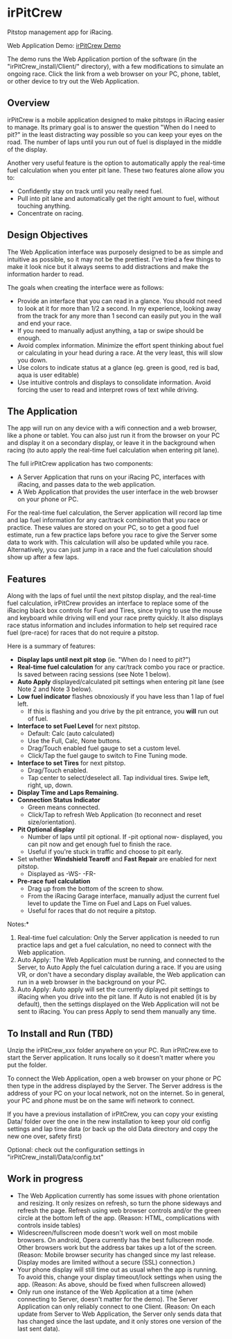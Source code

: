 # irPitCrew
Pitstop management app for iRacing.

Web Application Demo: [irPitCrew Demo](http://irpitcrewbucket.s3-website-us-west-2.amazonaws.com/irPitCrew.html)

The demo runs the Web Application portion of the software (in the "irPitCrew_install/Client/" directory), with a few modifications to simulate an ongoing race. Click the link from a web browser on your PC, phone, tablet, or other device to try out the Web Application.

## Overview

irPitCrew is a mobile application designed to make pitstops in iRacing easier to manage. Its primary goal is to answer the question "When do I need to pit?" in the least distracting way possible so you can keep your eyes on the road. The number of laps until you run out of fuel is displayed in the middle of the display.

Another very useful feature is the option to automatically apply the real-time fuel calculation when you enter pit lane. These two features alone allow you to:

 * Confidently stay on track until you really need fuel.
 * Pull into pit lane and automatically get the right amount to fuel, without touching anything.
 * Concentrate on racing.
 
## Design Objectives

The Web Application interface was purposely designed to be as simple and intuitive as possible, so it may not be the prettiest. I've tried a few things to make it look nice but it always seems to add distractions and make the information harder to read.

The goals when creating the interface were as follows:

 * Provide an interface that you can read in a glance. You should not need to look at it for more than 1/2 a second. In my experience, looking away from the track for any more than 1 second can easily put you in the wall and end your race.
 * If you need to manually adjust anything, a tap or swipe should be enough.
 * Avoid complex information. Minimize the effort spent thinking about fuel or calculating in your head during a race. At the very least, this will slow you down.
 * Use colors to indicate status at a glance (eg. green is good, red is bad, aqua is user editable)
 * Use intuitive controls and displays to consolidate information. Avoid forcing the user to read and interpret rows of text while driving.
 
## The Application

The app will run on any device with a wifi connection and a web browser, like a phone or tablet. You can also just run it from the browser on your PC and display it on a secondary display, or leave it in the background when racing (to auto apply the real-time fuel calculation when entering pit lane).

The full irPitCrew application has two components:
 * A Server Application that runs on your iRacing PC, interfaces with iRacing, and passes data to the web application.
 * A Web Application that provides the user interface in the web browser on your phone or PC.
 
For the real-time fuel calculation, the Server application will record lap time and lap fuel information for any car/track combination that you race or practice. These values are stored on your PC, so to get a good fuel estimate, run a few practice laps before you race to give the Server some data to work with. This calculation will also be updated while you race. Alternatively, you can just jump in a race and the fuel calculation should show up after a few laps.

## Features

Along with the laps of fuel until the next pitstop display, and the real-time fuel calculation, irPitCrew provides an interface to replace some of the iRacing black box controls for Fuel and Tires, since trying to use the mouse and keyboard while driving will end your race pretty quickly. It also displays race status information and includes information to help set required race fuel (pre-race) for races that do not require a pitstop.

Here is a summary of features:

 * **Display laps until next pit stop** (ie. "When do I need to pit?")
 * **Real-time fuel calculation** for any car/track combo you race or practice. Is saved between racing sessions (see Note 1 below).
 * **Auto Apply** displayed/calculated pit settings when entering pit lane (see Note 2 and Note 3 below).
 * **Low fuel indicator** flashes obnoxiously if you have less than 1 lap of fuel left.
   * If this is flashing and you drive by the pit entrance, you **will** run out of fuel.
 * **Interface to set Fuel Level** for next pitstop. 
   * Default: Calc (auto calculated)
   * Use the Full, Calc, None buttons.
   * Drag/Touch enabled fuel gauge to set a custom level.
   * Click/Tap the fuel gauge to switch to Fine Tuning mode.
 * **Interface to set Tires** for next pitstop.
   * Drag/Touch enabled.
   * Tap center to select/deselect all. Tap individual tires. Swipe left, right, up, down.
 * **Display Time and Laps Remaining.**
 * **Connection Status Indicator**
   * Green means connected.
   * Click/Tap to refresh Web Application (to reconnect and reset size/orientation).
 * **Pit Optional display**
   * Number of laps until pit optional. If -pit optional now- displayed, you can pit now and get enough fuel to finish the race.
   * Useful if you're stuck in traffic and choose to pit early.
 * Set whether **Windshield Tearoff** and **Fast Repair** are enabled for next pitstop.
   * Displayed as -WS- -FR-
 * **Pre-race fuel calculation**
   * Drag up from the bottom of the screen to show.
   * From the iRacing Garage interface, manually adjust the current fuel level to update the Time on Fuel and Laps on Fuel values.
   * Useful for races that do not require a pitstop.
   
Notes:*
 1. Real-time fuel calculation: Only the Server application is needed to run practice laps and get a fuel calculation, no need to connect with the Web application.
 2. Auto Apply: The Web Application must be running, and connected to the Server, to Auto Apply the fuel calculation during a race. If you are using VR, or don't have a secondary display available, the Web application can run in a web browser in the background on your PC.
 3. Auto Apply: Auto apply will set the currently diplayed pit settings to iRacing when you drive into the pit lane. If Auto is not enabled (it is by default), then the settings displayed on the Web Application will not be sent to iRacing. You can press Apply to send them manually any time.
 
## To Install and Run (TBD)

Unzip the irPitCrew_xxx folder anywhere on your PC. Run irPitCrew.exe to start the Server application. It runs locally so it doesn't matter where you put the folder.

To connect the Web Application, open a web browser on your phone or PC then type in the address displayed by the Server. The Server address is the address of your PC on your local network, not on the internet. So in general, your PC and phone must be on the same wifi network to connect.

If you have a previous installation of irPitCrew, you can copy your existing Data/ folder over the one in the new installation to keep your old config settings and lap time data (or back up the old Data directory and copy the new one over, safety first)
 
Optional: check out the configuration settings in "irPitCrew_install/Data/config.txt"

## Work in progress

 * The Web Application currently has some issues with phone orientation and resizing. It only resizes on refresh, so turn the phone sideways and refresh the page. Refresh using web browser controls and/or the green circle at the bottom left of the app. (Reason: HTML, complications with controls inside tables)
 * Widescreen/fullscreen mode doesn't work well on most mobile browsers. On android, Opera currently has the best fullscreen mode. Other browsers work but the address bar takes up a lot of the screen. (Reason: Mobile browser security has changed since my last release. Display modes are limited without a secure (SSL) connection.) 
 * Your phone display will still time out as usual when the app is running. To avoid this, change your display timeout/lock settings when using the app. (Reason: As above, should be fixed when fullscreen allowed)
 * Only run one instance of the Web Application at a time (when connecting to Server, doesn't matter for the demo). The Server Application can only reliably connect to one Client. (Reason: On each update from Server to Web Application, the Server only sends data that has changed since the last update, and it only stores one version of the last sent data).
